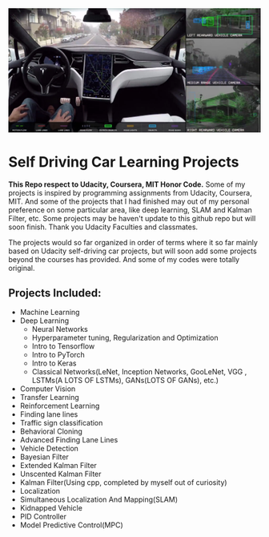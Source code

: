 
<img src="self-driving-car.png">

# Self Driving Car Learning Projects

**This Repo respect to Udacity, Coursera, MIT Honor Code.** Some of my projects is inspired by programming assignments from Udacity, Coursera, MIT. And some of the projects that I had finished may out of my personal preference on some particular area, like deep learning, SLAM and Kalman Filter, etc. Some projects may be haven't update to this github repo but will soon finish. Thank you Udacity Faculties and classmates. 

The projects would so far organized in order of terms where it so far mainly based on Udacity self-driving car projects, but will soon add some projects beyond the courses has provided. And some of my codes were totally original.

## Projects Included:

* Machine Learning
* Deep Learning
  * Neural Networks
  * Hyperparameter tuning, Regularization and Optimization
  * Intro to Tensorflow
  * Intro to PyTorch
  * Intro to Keras
  * Classical Networks(LeNet, Inception Networks, GooLeNet, VGG , LSTMs(A LOTS OF LSTMs), GANs(LOTS OF GANs), etc.)
* Computer Vision
* Transfer Learning
* Reinforcement Learning
* Finding lane lines
* Traffic sign classification
* Behavioral Cloning
* Advanced Finding Lane Lines
* Vehicle Detection
* Bayesian Filter
* Extended Kalman Filter
* Unscented Kalman Filter
* Kalman Filter(Using cpp, completed by myself out of curiosity)
* Localization
* Simultaneous Localization And Mapping(SLAM)
* Kidnapped Vehicle
* PID Controller
* Model Predictive Control(MPC)
